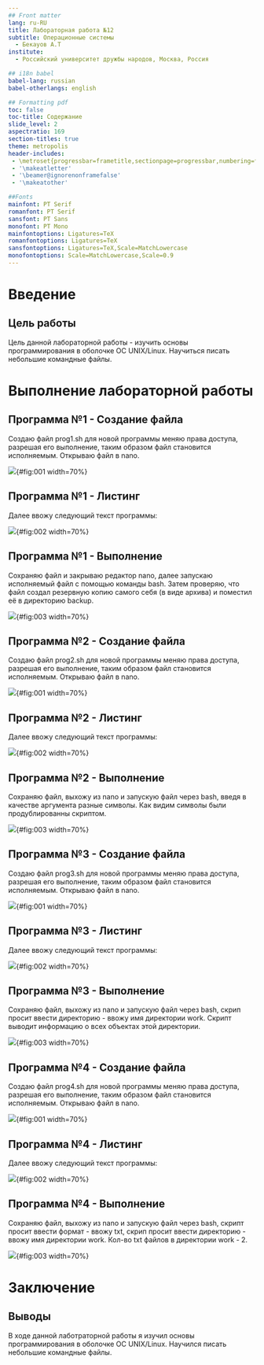 ```yaml
---
## Front matter
lang: ru-RU
title: Лабораторная работа №12
subtitle: Операционные системы
  - Бекауов А.Т
institute:
  - Российский университет дружбы народов, Москва, Россия

## i18n babel
babel-lang: russian
babel-otherlangs: english

## Formatting pdf
toc: false
toc-title: Содержание
slide_level: 2
aspectratio: 169
section-titles: true
theme: metropolis
header-includes:
 - \metroset{progressbar=frametitle,sectionpage=progressbar,numbering=fraction}
 - '\makeatletter'
 - '\beamer@ignorenonframefalse'
 - '\makeatother'

##Fonts
mainfont: PT Serif
romanfont: PT Serif
sansfont: PT Sans
monofont: PT Mono
mainfontoptions: Ligatures=TeX
romanfontoptions: Ligatures=TeX
sansfontoptions: Ligatures=TeX,Scale=MatchLowercase
monofontoptions: Scale=MatchLowercase,Scale=0.9
---
```


# Введение

## Цель работы

Цель данной лабораторной работы - изучить основы программирования в оболочке ОС UNIX/Linux. Научиться писать небольшие командные файлы.

# Выполнение лабораторной работы

## Программа №1 - Создание файла

Создаю файл prog1.sh  для новой программы меняю права доступа, разрешая его выполнение, таким образом файл становится исполняемым. Открываю файл в nano.

![](image/1-2.png){#fig:001 width=70%}

## Программа №1 - Листинг

Далее ввожу следующий текст программы:

![](image/1-1.png){#fig:002 width=70%}

## Программа №1 - Выполнение

Сохраняю файл и закрываю редактор nano, далее запускаю исполняемый файл с помощью команды bash. Затем проверяю, что файл создал резервную копию самого себя (в виде архива) и поместил её в директорию backup.

![](image/1-3.png){#fig:003 width=70%}

## Программа №2 - Создание файла

Создаю файл prog2.sh  для новой программы меняю права доступа, разрешая его выполнение, таким образом файл становится исполняемым. Открываю файл в nano.

![](image/2.png){#fig:001 width=70%}

## Программа №2 - Листинг

Далее ввожу следующий текст программы:

![](image/2-5.png){#fig:002 width=70%}

## Программа №2 - Выполнение

Сохраняю файл, выхожу из nano  и запускую файл через bash,  введя в качестве аргумента разные символы. Как видим символы были продублированны скриптом.

![](image/3.png){#fig:003 width=70%}

## Программа №3 - Создание файла

Создаю файл prog3.sh  для новой программы меняю права доступа, разрешая его выполнение, таким образом файл становится исполняемым. Открываю файл в nano.

![](image/4.png){#fig:001 width=70%}

## Программа №3 - Листинг

Далее ввожу следующий текст программы:

![](image/4-5.png){#fig:002 width=70%}

## Программа №3 - Выполнение

Сохраняю файл, выхожу из nano  и запускую файл через bash, скрип просит ввести директорию - ввожу имя директории work. Скрипт выводит информацию о всех объектах этой директории.

![](image/5.png){#fig:003 width=70%}

## Программа №4 - Создание файла

Создаю файл prog4.sh  для новой программы меняю права доступа, разрешая его выполнение, таким образом файл становится исполняемым. Открываю файл в nano.

![](image/6.png){#fig:001 width=70%}

## Программа №4 - Листинг

Далее ввожу следующий текст программы:

![](image/6-5.png){#fig:002 width=70%}

## Программа №4 - Выполнение

Сохраняю файл, выхожу из nano  и запускую файл через bash, скрипт просит ввести формат - ввожу txt, скрип просит ввести директорию - ввожу имя директории work. Кол-во txt файлов в директории work - 2.

![](image/7.png){#fig:003 width=70%}

# Заключение

## Выводы

В ходе данной лаботраторной работы я изучил основы программирования в оболочке ОС UNIX/Linux. Научился писать небольшие командные файлы.


